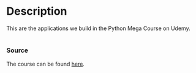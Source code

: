 # Description
This are the applications we build in the Python Mega Course on Udemy.
#
### Source
The course can be found [here](https://www.udemy.com/course/the-python-mega-course/).
#